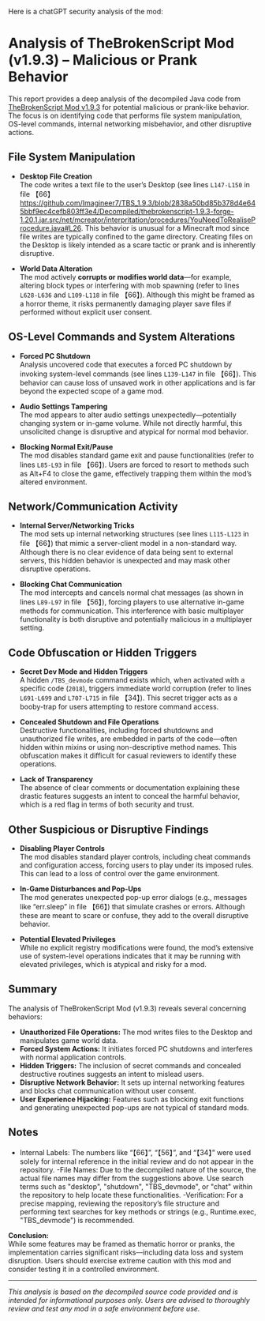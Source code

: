 Here is a chatGPT security analysis of the mod:

# Analysis of TheBrokenScript Mod (v1.9.3) – Malicious or Prank Behavior

This report provides a deep analysis of the decompiled Java code from [TheBrokenScript Mod v1.9.3](https://github.com/Imagineer7/TBS_1.9.3/tree/main/Decompiled/thebrokenscript-1.9.3-forge-1.20.1.jar.src) for potential malicious or prank-like behavior. The focus is on identifying code that performs file system manipulation, OS-level commands, internal networking misbehavior, and other disruptive actions.

## File System Manipulation

- **Desktop File Creation**  
  The code writes a text file to the user’s Desktop (see lines `L147-L150` in file 【66】https://github.com/Imagineer7/TBS_1.9.3/blob/2838a50bd85b378d4e645bbf9ec4cefb803ff3e4/Decompiled/thebrokenscript-1.9.3-forge-1.20.1.jar.src/net/mcreator/interpritation/procedures/YouNeedToRealiseProcedure.java#L26. This behavior is unusual for a Minecraft mod since file writes are typically confined to the game directory. Creating files on the Desktop is likely intended as a scare tactic or prank and is inherently disruptive.

- **World Data Alteration**  
  The mod actively **corrupts or modifies world data**—for example, altering block types or interfering with mob spawning (refer to lines `L628-L636` and `L109-L118` in file 【66】). Although this might be framed as a horror theme, it risks permanently damaging player save files if performed without explicit user consent.

## OS-Level Commands and System Alterations

- **Forced PC Shutdown**  
  Analysis uncovered code that executes a forced PC shutdown by invoking system-level commands (see lines `L139-L147` in file 【66】). This behavior can cause loss of unsaved work in other applications and is far beyond the expected scope of a game mod.

- **Audio Settings Tampering**  
  The mod appears to alter audio settings unexpectedly—potentially changing system or in-game volume. While not directly harmful, this unsolicited change is disruptive and atypical for normal mod behavior.

- **Blocking Normal Exit/Pause**  
  The mod disables standard game exit and pause functionalities (refer to lines `L85-L93` in file 【66】). Users are forced to resort to methods such as Alt+F4 to close the game, effectively trapping them within the mod’s altered environment.

## Network/Communication Activity

- **Internal Server/Networking Tricks**  
  The mod sets up internal networking structures (see lines `L115-L123` in file 【66】) that mimic a server-client model in a non-standard way. Although there is no clear evidence of data being sent to external servers, this hidden behavior is unexpected and may mask other disruptive operations.

- **Blocking Chat Communication**  
  The mod intercepts and cancels normal chat messages (as shown in lines `L89-L97` in file 【56】), forcing players to use alternative in-game methods for communication. This interference with basic multiplayer functionality is both disruptive and potentially malicious in a multiplayer setting.

## Code Obfuscation or Hidden Triggers

- **Secret Dev Mode and Hidden Triggers**  
  A hidden `/TBS_devmode` command exists which, when activated with a specific code (`2018`), triggers immediate world corruption (refer to lines `L691-L699` and `L707-L715` in file 【34】). This secret trigger acts as a booby-trap for users attempting to restore command access.

- **Concealed Shutdown and File Operations**  
  Destructive functionalities, including forced shutdowns and unauthorized file writes, are embedded in parts of the code—often hidden within mixins or using non-descriptive method names. This obfuscation makes it difficult for casual reviewers to identify these operations.

- **Lack of Transparency**  
  The absence of clear comments or documentation explaining these drastic features suggests an intent to conceal the harmful behavior, which is a red flag in terms of both security and trust.

## Other Suspicious or Disruptive Findings

- **Disabling Player Controls**  
  The mod disables standard player controls, including cheat commands and configuration access, forcing users to play under its imposed rules. This can lead to a loss of control over the game environment.

- **In-Game Disturbances and Pop-Ups**  
  The mod generates unexpected pop-up error dialogs (e.g., messages like “err.sleep” in file 【66】) that simulate crashes or errors. Although these are meant to scare or confuse, they add to the overall disruptive behavior.

- **Potential Elevated Privileges**  
  While no explicit registry modifications were found, the mod’s extensive use of system-level operations indicates that it may be running with elevated privileges, which is atypical and risky for a mod.

## Summary

The analysis of TheBrokenScript Mod (v1.9.3) reveals several concerning behaviors:

- **Unauthorized File Operations:** The mod writes files to the Desktop and manipulates game world data.
- **Forced System Actions:** It initiates forced PC shutdowns and interferes with normal application controls.
- **Hidden Triggers:** The inclusion of secret commands and concealed destructive routines suggests an intent to mislead users.
- **Disruptive Network Behavior:** It sets up internal networking features and blocks chat communication without user consent.
- **User Experience Hijacking:** Features such as blocking exit functions and generating unexpected pop-ups are not typical of standard mods.
## Notes
- Internal Labels: The numbers like “【66】”, “【56】”, and “【34】” were used solely for internal reference in the initial review and do not appear in the repository.
-File Names: Due to the decompiled nature of the source, the actual file names may differ from the suggestions above. Use search terms such as "desktop", "shutdown", "TBS_devmode", or "chat" within the repository to help locate these functionalities.
-Verification: For a precise mapping, reviewing the repository’s file structure and performing text searches for key methods or strings (e.g., Runtime.exec, "TBS_devmode") is recommended.

**Conclusion:**  
While some features may be framed as thematic horror or pranks, the implementation carries significant risks—including data loss and system disruption. Users should exercise extreme caution with this mod and consider testing it in a controlled environment.

---

*This analysis is based on the decompiled source code provided and is intended for informational purposes only. Users are advised to thoroughly review and test any mod in a safe environment before use.*
